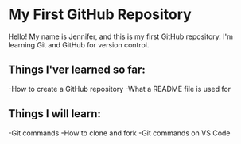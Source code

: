 # My First GitHub Repository
Hello! My name is Jennifer, and this is my first GitHub repository.
I'm learning Git and GitHub for version control.

## Things I'ver learned so far:
-How to create a GitHub repository
-What a README file is used for

## Things I will learn:
-Git commands
-How to clone and fork
-Git commands on VS Code
